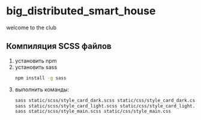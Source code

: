 # big_distributed_smart_house

welcome to the club

## Компиляция SCSS файлов
1. установить npm
2. установить sass
   ```bash
   npm install -g sass
   ```
3. выполнить команды:
   ```bash
   sass static/scss/style_card_dark.scss static/css/style_card_dark.css
   sass static/scss/style_card_light.scss static/css/style_card_light.css
   sass static/scss/style_main.scss static/css/style_main.css
   ```

